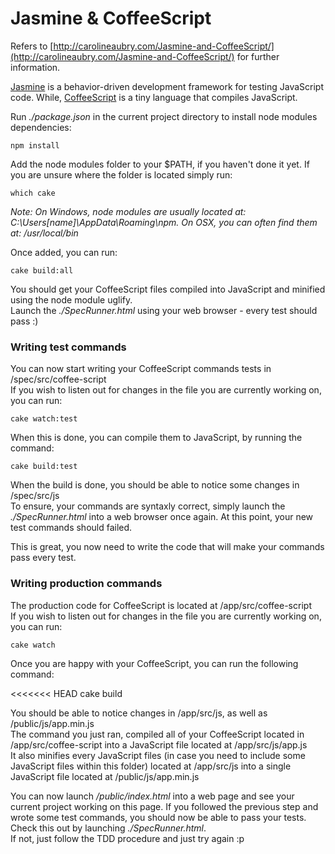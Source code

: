 Jasmine & CoffeeScript
=================================

Refers to [http://carolineaubry.com/Jasmine-and-CoffeeScript/](http://carolineaubry.com/Jasmine-and-CoffeeScript/) for further information.    

[Jasmine](http://jasmine.github.io/2.0/introduction.html) is a behavior-driven development framework for testing JavaScript code. While, [CoffeeScript](http://coffeescript.org/) is a tiny language that compiles JavaScript.    

Run *./package.json* in the current project directory to install node modules dependencies:    

    npm install

Add the node modules folder to your $PATH, if you haven't done it yet. If you are unsure where the folder is located simply run:    

    which cake

*Note: On Windows, node modules are usually located at: C:\Users[name]\AppData\Roaming\npm. On OSX, you can often find them at: /usr/local/bin*

Once added, you can run:    

    cake build:all

You should get your CoffeeScript files compiled into JavaScript and minified using the node module uglify.    
Launch the *./SpecRunner.html* using your web browser - every test should pass :)

### Writing test commands ###
You can now start writing your CoffeeScript commands tests in /spec/src/coffee-script    
If you wish to listen out for changes in the file you are currently working on, you can run:     

    cake watch:test

When this is done, you can compile them to JavaScript, by running the command:

    cake build:test

When the build is done, you should be able to notice some changes in /spec/src/js    
To ensure, your commands are syntaxly correct, simply launch the *./SpecRunner.html* into a web browser once again. At this point, your new test commands should failed.    

This is great, you now need to write the code that will make your commands pass every test.     

### Writing production commands ###
The production code for CoffeeScript is located at /app/src/coffee-script    
If you wish to listen out for changes in the file you are currently working on, you can run:   

    cake watch

Once you are happy with your CoffeeScript, you can run the following command: 

<<<<<<< HEAD
    cake build

You should be able to notice changes in /app/src/js, as well as /public/js/app.min.js    
The command you just ran, compiled all of your CoffeeScript located in /app/src/coffee-script into a JavaScript file located at /app/src/js/app.js    
It also minifies every JavaScript files (in case you need to include some JavaScript files within this folder) located at /app/src/js into a single JavaScript file located at /public/js/app.min.js    

You can now launch */public/index.html* into a web page and see your current project working on this page. If you followed the previous step and wrote some test commands, you should now be able to pass your tests. Check this out by launching *./SpecRunner.html*.    
If not, just follow the TDD procedure and just try again :p